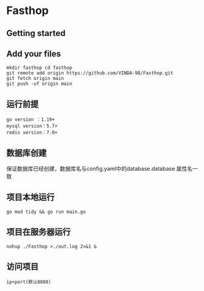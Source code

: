 # Fasthop


## Getting started

## Add your files

```
mkdir fasthop cd fasthop
git remote add origin https://github.com/VINDA-98/Fasthop.git
git fetch origin main
git push -uf origin main
```


## 运行前提
```
go version ：1.19+
mysql version：5.7+
redis version：7.0+
```

## 数据库创建
保证数据库已经创建，数据库名与config.yaml中的database.database 属性名一致


## 项目本地运行
```
go mod tidy && go run main.go
```

## 项目在服务器运行
```
nohup ./Fasthop >./out.log 2>&1 &
```

## 访问项目
```
ip+port(默认8888)
```